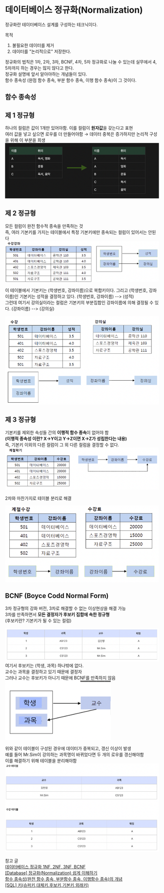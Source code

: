# 데이터베이스 정규화(Normalization)

정규화란 테이터베이스 설계를 구성하는 테크닉이다.

목적
1. 불필요한 데이터를 제거
2. 데이터를 "논리적으로" 저장한다.

정규화의 법칙은 1차, 2차, 3차, BCNF, 4차, 5차 정규화로 나눌 수 있는데 실무에서 4, 5차까지 하는 경우는 많지 않다고 한다.  
정규화 설명에 앞서 알아야하는 개념들이 있다.  
함수 종속성 (완점 함수 종속, 부분 함수 종속, 이행 함수 종속)이 그 것이다.  

## 함수 종속성


## 제 1 정규형
하나의 컬럼은 값이 1개만 있어야함. 이를 컬럼이 **원자값**을 갖는다고 표현  
여러 값을 넣고 싶으면 로우를 더 만들어야함 → 데이터 중복은 증가하지만 논리적 구성을 위해 이 부분을 희생
![img_2.png](img_2.png)


## 제 2 정규형
모든 컬럼이 완전 함수적 종속을 만족하는 것  
즉, 여러 기본키를 가지는 테이블에서 특정 기본키에만 종속되는 컬럼이 있어서는 안된다
![img_8.png](img_8.png)


이 테이블에서 기본키는 (학생번호, 강좌이름)으로 복합키이다. 그리고 (학생번호, 강좌이름)인 기본키는 성적을 결정하고 있다. (학생번호, 강좌이름) --> (성적)  
그런데 여기서 강의실이라는 컬럼은 기본키의 부분집합인 강좌이름에 의해 결정될 수 있다. (강좌이름) --> (강의실)


![img_4.png](img_4.png)


## 제 3 정규형
기본키를 제외한 속성들 간의 **이행적 함수 종속**이 없어야 함  
**(이행적 종속성 이란? X→Y이고 Y→Z이면 X→Z가 성립한다는 내용)**  
즉, 기본키 이외의 다른 컬럼이 그 외 다른 컬럼을 결정할 수 없다. 
![img_7.png](img_7.png)


2차와 마찬가지로 테이블 분리로 해결

![img_9.png](img_9.png)


## BCNF (Boyce Codd Normal Form)
3차 정규형의 강화 버전, 3차로 해결할 수 없는 이상현상을 해결 가능  
3차를 만족하면서 **모든 결정자가 후보키 집합에 속한 정규형**  
(후보키란? 기본키가 될 수 있는 컬럼)

![img_10.png](img_10.png)
여기서 후보키는 (학생, 과목) 하나밖에 없다.  
교수는 과목을 결정하고 있기 때문에 결정자  
그러나 교수는 후보키가 아니기 때문에 BCNF를 만족하지 않음
![img_11.png](img_11.png)

위와 같이 테이블이 구성된 경우에 데이터가 중복되고, 갱신 이상이 발생  
예를 들어 Mr.Sim이 강의하는 과목명이 바뀌었다면 두 개의 로우를 갱신해야함  
이를 해결하기 위해 테이블을 분리해야함
![img_12.png](img_12.png)

참고 글   
[데이터베이스 정규화 1NF, 2NF, 3NF, BCNF](https://3months.tistory.com/193)  
[[Database] 정규화(Normalization) 쉽게 이해하기](https://mangkyu.tistory.com/110)  
[함수 종속성(완전 함수 종속, 부분함수 종속, 이행함수 종속)의 개념](https://developer111.tistory.com/80)  
[[SQL] 키(슈퍼키,대체키,후보키,기본키,외래키)](https://jerryjerryjerry.tistory.com/49)